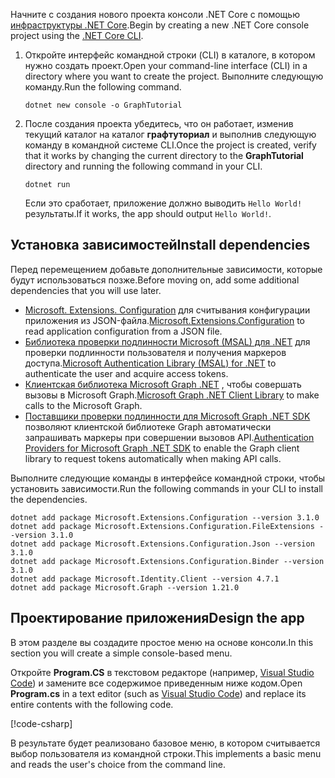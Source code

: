 <!-- markdownlint-disable MD002 MD041 -->

<span data-ttu-id="387a9-101">Начните с создания нового проекта консоли .NET Core с помощью [инфраструктуры .NET Core](/dotnet/core/tools/?tabs=netcore2x).</span><span class="sxs-lookup"><span data-stu-id="387a9-101">Begin by creating a new .NET Core console project using the [.NET Core CLI](/dotnet/core/tools/?tabs=netcore2x).</span></span>

1. <span data-ttu-id="387a9-102">Откройте интерфейс командной строки (CLI) в каталоге, в котором нужно создать проект.</span><span class="sxs-lookup"><span data-stu-id="387a9-102">Open your command-line interface (CLI) in a directory where you want to create the project.</span></span> <span data-ttu-id="387a9-103">Выполните следующую команду.</span><span class="sxs-lookup"><span data-stu-id="387a9-103">Run the following command.</span></span>

    ```Shell
    dotnet new console -o GraphTutorial
    ```

1. <span data-ttu-id="387a9-104">После создания проекта убедитесь, что он работает, изменив текущий каталог на каталог **графтуториал** и выполнив следующую команду в командной системе CLI.</span><span class="sxs-lookup"><span data-stu-id="387a9-104">Once the project is created, verify that it works by changing the current directory to the **GraphTutorial** directory and running the following command in your CLI.</span></span>

    ```Shell
    dotnet run
    ```

    <span data-ttu-id="387a9-105">Если это сработает, приложение должно выводить `Hello World!`результаты.</span><span class="sxs-lookup"><span data-stu-id="387a9-105">If it works, the app should output `Hello World!`.</span></span>

## <a name="install-dependencies"></a><span data-ttu-id="387a9-106">Установка зависимостей</span><span class="sxs-lookup"><span data-stu-id="387a9-106">Install dependencies</span></span>

<span data-ttu-id="387a9-107">Перед перемещением добавьте дополнительные зависимости, которые будут использоваться позже.</span><span class="sxs-lookup"><span data-stu-id="387a9-107">Before moving on, add some additional dependencies that you will use later.</span></span>

- <span data-ttu-id="387a9-108">[Microsoft. Extensions. Configuration](https://github.com/aspnet/Extensions) для считывания конфигурации приложения из JSON-файла.</span><span class="sxs-lookup"><span data-stu-id="387a9-108">[Microsoft.Extensions.Configuration](https://github.com/aspnet/Extensions) to read application configuration from a JSON file.</span></span>
- <span data-ttu-id="387a9-109">[Библиотека проверки подлинности Microsoft (MSAL) для .NET](https://github.com/AzureAD/microsoft-authentication-library-for-dotnet) для проверки подлинности пользователя и получения маркеров доступа.</span><span class="sxs-lookup"><span data-stu-id="387a9-109">[Microsoft Authentication Library (MSAL) for .NET](https://github.com/AzureAD/microsoft-authentication-library-for-dotnet) to authenticate the user and acquire access tokens.</span></span>
- <span data-ttu-id="387a9-110">[Клиентская библиотека Microsoft Graph .NET](https://github.com/microsoftgraph/msgraph-sdk-dotnet) , чтобы совершать вызовы в Microsoft Graph.</span><span class="sxs-lookup"><span data-stu-id="387a9-110">[Microsoft Graph .NET Client Library](https://github.com/microsoftgraph/msgraph-sdk-dotnet) to make calls to the Microsoft Graph.</span></span>
- <span data-ttu-id="387a9-111">[Поставщики проверки подлинности для Microsoft Graph .NET SDK](https://github.com/microsoftgraph/msgraph-sdk-dotnet-auth) позволяют клиентской библиотеке Graph автоматически запрашивать маркеры при совершении вызовов API.</span><span class="sxs-lookup"><span data-stu-id="387a9-111">[Authentication Providers for Microsoft Graph .NET SDK](https://github.com/microsoftgraph/msgraph-sdk-dotnet-auth) to enable the Graph client library to request tokens automatically when making API calls.</span></span>

<span data-ttu-id="387a9-112">Выполните следующие команды в интерфейсе командной строки, чтобы установить зависимости.</span><span class="sxs-lookup"><span data-stu-id="387a9-112">Run the following commands in your CLI to install the dependencies.</span></span>

```Shell
dotnet add package Microsoft.Extensions.Configuration --version 3.1.0
dotnet add package Microsoft.Extensions.Configuration.FileExtensions --version 3.1.0
dotnet add package Microsoft.Extensions.Configuration.Json --version 3.1.0
dotnet add package Microsoft.Extensions.Configuration.Binder --version 3.1.0
dotnet add package Microsoft.Identity.Client --version 4.7.1
dotnet add package Microsoft.Graph --version 1.21.0
```

## <a name="design-the-app"></a><span data-ttu-id="387a9-113">Проектирование приложения</span><span class="sxs-lookup"><span data-stu-id="387a9-113">Design the app</span></span>

<span data-ttu-id="387a9-114">В этом разделе вы создадите простое меню на основе консоли.</span><span class="sxs-lookup"><span data-stu-id="387a9-114">In this section you will create a simple console-based menu.</span></span>

<span data-ttu-id="387a9-115">Откройте **Program.CS** в текстовом редакторе (например, [Visual Studio Code](https://code.visualstudio.com/)) и замените все содержимое приведенным ниже кодом.</span><span class="sxs-lookup"><span data-stu-id="387a9-115">Open **Program.cs** in a text editor (such as [Visual Studio Code](https://code.visualstudio.com/)) and replace its entire contents with the following code.</span></span>

[!code-csharp[](../demos/01-create-app/GraphTutorial/Program.cs)]

<span data-ttu-id="387a9-116">В результате будет реализовано базовое меню, в котором считывается выбор пользователя из командной строки.</span><span class="sxs-lookup"><span data-stu-id="387a9-116">This implements a basic menu and reads the user's choice from the command line.</span></span>
